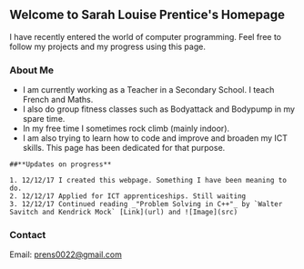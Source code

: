 ## Welcome to Sarah Louise Prentice's Homepage

I have recently entered the world of computer programming. Feel free to follow my projects and my progress using this page.

### About Me

- I am currently working as a Teacher in a Secondary School. I teach French and Maths. <br/>
- I also do group fitness classes such as Bodyattack and Bodypump in my spare time. <br/>
- In my free time I sometimes rock climb (mainly indoor). <br/>
- I am also trying to learn how to code and improve and broaden my ICT skills. This page has been dedicated for that purpose.<br/>

```
##**Updates on progress**

1. 12/12/17 I created this webpage. Something I have been meaning to do.
2. 12/12/17 Applied for ICT apprenticeships. Still waiting 
3. 12/12/17 Continued reading _"Problem Solving in C++"_ by `Walter Savitch and Kendrick Mock` [Link](url) and ![Image](src)
```

### Contact

Email: prens0022@gmail.com
